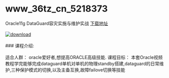 # www_36tz_cn_5218373
Oracle11g DataGuard容灾实施与维护实战
[下载地址](http://www.36tz.cn/article/5218373 "下载地址")
<br/></br>[![download](http://36tz.cn/muke_img/2021_02_1-33.png "下载地址")](http://www.36tz.cn/article/5218373 "下载地址")
<br/></br>### 课程介绍:<br/></br>适合人群：
oracle爱好者,想提高ORACLE高级技能.
课程目标：
本套Oracle视频教程学完能够完成dataguard单机对单机的物理standby搭建,dataguard的日常维护,三种保护模式的切换,以及主备互换,故障failove切换等技能

